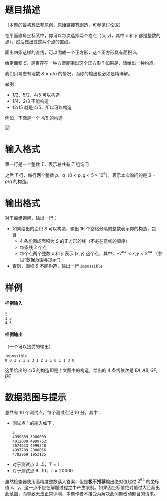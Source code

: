 
# 题目描述

（本题的最初想法非原创，原始链接有剧透，可参见讨论区）

在平面直角坐标系中，你可以每次选择两个格点（$(x,y)$，其中 $x$ 和 $y$ 都是整数的点），然后做出过这两个点的直线。

画出四条这样的直线，可以围成一个正方形，这个正方形具有面积 $S$。

给定面积 $S$，是否存在一种方案能围出这个正方形？如果是，请给出一种构造。

我们只考虑有理数 $S = p / q$ 的情况，而你的输出也必须是精确解。

举例：

- $1/2$、$5/2$、$4/5$ 可以构造
- $1/4$、$2/3$ 不能构造
- $12/15$ 就是 $4/5$，所以可以构造

例如，下面是一个 $4/5$ 的构造

![](/source/loj/6438/img/aHR0cHM6Ly9kcmFtLmNmL3JlcG8vc3F1YXJlLnN2Zw==.svg)

# 输入格式

第一行是一个整数 $T$，表示总共有 $T$ 组询问

之后 $T$ 行，每行两个整数 $p$、$q$（$0 < p, q < 5 \times 10^6$），表示本次询问的是 $S = p/q$ 的构造。

# 输出格式

对于每组询问，输出一行：

- 如果给出的面积 $S$ 可以构造，输出 $16$ 个空格分隔的整数表示你的构造，包含：
    - $4$ 条能围成面积为 $S$ 的正方形的线（不必在意线的顺序）
    - 每条线 $2$ 个点
    - 每个点两个整数 $x$ 和 $y$ 表示 $(x, y)$ 这个点，其中，$-2^{64} < x, y < 2^{64}$ （参见“数据范围与提示”）
- 否则，面积 $S$ 不能构造，输出一行 `impossible`

# 样例

#### 样例输入

```plain
2
1 3
4 5
```
#### 样例输出

（一个可以接受的输出）

```plain
impossible
0 0 1 2 1 2 3 1 2 2 1 0 1 1 3 0
```

这里给出的 $4/5$ 的构造即是上文图中的构造，给出的 $4$ 条线依次是 $EA, AB, GF, DC$

# 数据范围与提示

总共有 $10$ 个测试点，每个测试点记 $10$ 分。其中：

- 测试点 $1$ 的输入如下：
  ```plain
  5
  4999889 3988009
  4012009 4999762
  3674633 4999348
  4997709 2000066
  4782969 1953125
  ```
- 对于测试点 $2 \dots 5$，$T = 1$
- 对于测试点 $6 \dots 10$，$T = 20000$

虽然检查器使用高精度整数读入答案，但是**极不推荐**输出绝对值超过 $2^{64}$ 的坐标值 $x$、$y$。这一点不应在解题过程之中产生限制。如果因坐标值绝对值过大且超出此范围，而导致无法正常评测，本题作者不接受为解决此问题改动题目的请求。

